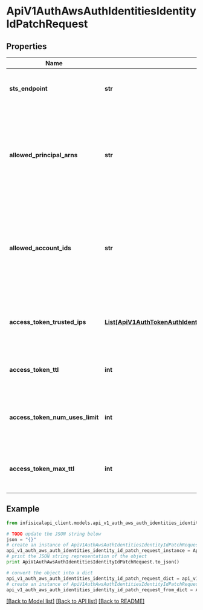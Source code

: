 # ApiV1AuthAwsAuthIdentitiesIdentityIdPatchRequest


## Properties
Name | Type | Description | Notes
------------ | ------------- | ------------- | -------------
**sts_endpoint** | **str** | The new endpoint URL for the AWS STS API. | [optional] 
**allowed_principal_arns** | **str** | The new comma-separated list of trusted IAM principal ARNs that are allowed to authenticate with Infisical. | [optional] [default to '']
**allowed_account_ids** | **str** | The new comma-separated list of trusted AWS account IDs that are allowed to authenticate with Infisical. | [optional] [default to '']
**access_token_trusted_ips** | [**List[ApiV1AuthTokenAuthIdentitiesIdentityIdPostRequestAccessTokenTrustedIpsInner]**](ApiV1AuthTokenAuthIdentitiesIdentityIdPostRequestAccessTokenTrustedIpsInner.md) | The new IPs or CIDR ranges that access tokens can be used from. | [optional] 
**access_token_ttl** | **int** | The new lifetime for an acccess token in seconds. | [optional] 
**access_token_num_uses_limit** | **int** | The new maximum number of times that an access token can be used. | [optional] 
**access_token_max_ttl** | **int** | The new maximum lifetime for an acccess token in seconds. | [optional] 

## Example

```python
from infisicalapi_client.models.api_v1_auth_aws_auth_identities_identity_id_patch_request import ApiV1AuthAwsAuthIdentitiesIdentityIdPatchRequest

# TODO update the JSON string below
json = "{}"
# create an instance of ApiV1AuthAwsAuthIdentitiesIdentityIdPatchRequest from a JSON string
api_v1_auth_aws_auth_identities_identity_id_patch_request_instance = ApiV1AuthAwsAuthIdentitiesIdentityIdPatchRequest.from_json(json)
# print the JSON string representation of the object
print ApiV1AuthAwsAuthIdentitiesIdentityIdPatchRequest.to_json()

# convert the object into a dict
api_v1_auth_aws_auth_identities_identity_id_patch_request_dict = api_v1_auth_aws_auth_identities_identity_id_patch_request_instance.to_dict()
# create an instance of ApiV1AuthAwsAuthIdentitiesIdentityIdPatchRequest from a dict
api_v1_auth_aws_auth_identities_identity_id_patch_request_from_dict = ApiV1AuthAwsAuthIdentitiesIdentityIdPatchRequest.from_dict(api_v1_auth_aws_auth_identities_identity_id_patch_request_dict)
```
[[Back to Model list]](../README.md#documentation-for-models) [[Back to API list]](../README.md#documentation-for-api-endpoints) [[Back to README]](../README.md)


